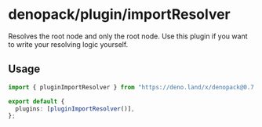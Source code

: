 # denopack/plugin/importResolver

Resolves the root node and only the root node.
Use this plugin if you want to write your resolving logic yourself.

## Usage

```ts
import { pluginImportResolver } from "https://deno.land/x/denopack@0.7.0/plugin/importResolver/mod.ts";

export default {
  plugins: [pluginImportResolver()],
};
```
